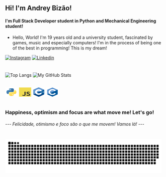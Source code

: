 ## Hi! I'm Andrey Bizão!
#### I'm Full Stack Developer student in Python and Mechanical Engineering student!

 - Hello, World! I'm 19 years old and a university student, fascinated by games, music and especially computers! I'm in the process of being one of the best in programming! This is my dream!

[![Instagram](https://img.shields.io/badge/Instagram-E4405F?style=for-the-badge&logo=instagram&logoColor=white)](https://www.instagram.com/andrey_soub)
[![Linkedin](https://img.shields.io/badge/LinkedIn-0077B5?style=for-the-badge&logo=linkedin&logoColor=white)](https://www.linkedin.com/in/andreybizao/)

#

![Top Langs](https://github-readme-stats.vercel.app/api/top-langs/?username=B1z4O&theme=dark)
![My GitHub Stats](https://github-readme-stats.vercel.app/api?username=B1z4O&show_icons=true&theme=dark)

<div style="display: inline_block"><br/>
    <img align="center" alt="Python" height="30" width="40" src="https://raw.githubusercontent.com/devicons/devicon/master/icons/python/python-original.svg">
    <img align="center" alt="Js" height="30" width="40" src="https://raw.githubusercontent.com/devicons/devicon/master/icons/javascript/javascript-original.svg">
    <img align="center" alt="C++" height="30" width="40" src="https://raw.githubusercontent.com/devicons/devicon/master/icons/cplusplus/cplusplus-original.svg">
    <img align="center" alt="C" height="30" width="40" src="https://raw.githubusercontent.com/devicons/devicon/master/icons/c/c-original.svg">
<br/>
</div><br/>

### Happiness, optimism and focus are what move me! Let's go!
###### --- Felicidade, otimismo e foco são o que me movem! Vamos lá! ---

#

<picture>
  <source media="(prefers-color-scheme: dark)" srcset="https://raw.githubusercontent.com/B1z4O/B1z4O/output/github-contribution-grid-snake-dark.svg">
  <source media="(prefers-color-scheme: light)" srcset="https://raw.githubusercontent.com/B1z4O/B1z4O/output/github-contribution-grid-snake.svg">
  <img alt="github contribution grid snake animation" src="https://raw.githubusercontent.com/B1z4O/B1z4O/output/github-contribution-grid-snake.svg">
</picture>
